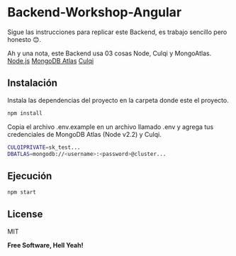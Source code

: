 # Backend-Workshop-Angular

Sigue las instrucciones para replicar este Backend, es trabajo sencillo pero honesto 😊.

Ah y una nota, este Backend usa 03 cosas Node, Culqi y MongoAtlas.
[Node.js](https://nodejs.org/)
[MongoDB Atlas](https://cloud.mongodb.com/)
[Culqi](https://culqi.com/)

## Instalación

Instala las dependencias del proyecto en la carpeta donde este el proyecto.

```bash
npm install
```

Copia el archivo .env.example en un archivo llamado .env y agrega tus credenciales de MongoDB Atlas (Node v2.2) y Culqi.

```bash
CULQIPRIVATE=sk_test...
DBATLAS=mongodb://<username>:<password>@cluster...
```

## Ejecución

```bash
npm start
```

## License

MIT

**Free Software, Hell Yeah!**
